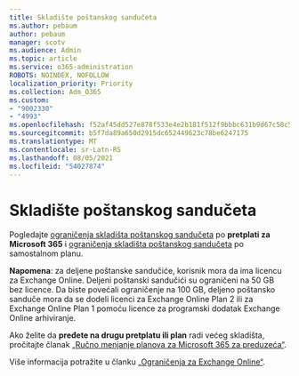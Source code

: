 ```yaml
---
title: Skladište poštanskog sandučeta
ms.author: pebaum
author: pebaum
manager: scotv
ms.audience: Admin
ms.topic: article
ms.service: o365-administration
ROBOTS: NOINDEX, NOFOLLOW
localization_priority: Priority
ms.collection: Adm_O365
ms.custom:
- "9002330"
- "4993"
ms.openlocfilehash: f52af45dd527e878f533e4e2b181f512f9bbbc631b9d67c58c5ec1ffcd19ea84
ms.sourcegitcommit: b5f7da89a650d2915dc652449623c78be6247175
ms.translationtype: MT
ms.contentlocale: sr-Latn-RS
ms.lasthandoff: 08/05/2021
ms.locfileid: "54027874"
---
```

# <a name="mailbox-storage"></a>Skladište poštanskog sandučeta

Pogledajte [ograničenja skladišta poštanskog sandučeta](https://docs.microsoft.com/office365/servicedescriptions/exchange-online-service-description/exchange-online-limits#mailbox-storage-limits) po **pretplati za Microsoft 365** i [ograničenja skladišta poštanskog sandučeta](https://docs.microsoft.com/office365/servicedescriptions/exchange-online-service-description/exchange-online-limits#storage-limits-across-standalone-plans) po samostalnom planu. 

**Napomena**: za deljene poštanske sandučiće, korisnik mora da ima licencu za Exchange Online. Deljeni poštanski sandučići su ograničeni na 50 GB bez licence. Da biste povećali ograničenje na 100 GB, deljeno poštansko sanduče mora da se dodeli licenci za Exchange Online Plan 2 ili za Exchange Online Plan 1 pomoću licence za programski dodatak Exchange Online arhiviranje.

Ako želite da **pređete na drugu pretplatu ili plan** radi većeg skladišta, pročitajte članak [„Ručno menjanje planova za Microsoft 365 za preduzeća“](https://docs.microsoft.com/microsoft-365/commerce/subscriptions/switch-plans-manually?view=o365-worldwide).

Više informacija potražite u članku [„Ograničenja za Exchange Online“](https://docs.microsoft.com/office365/servicedescriptions/exchange-online-service-description/exchange-online-limits).
